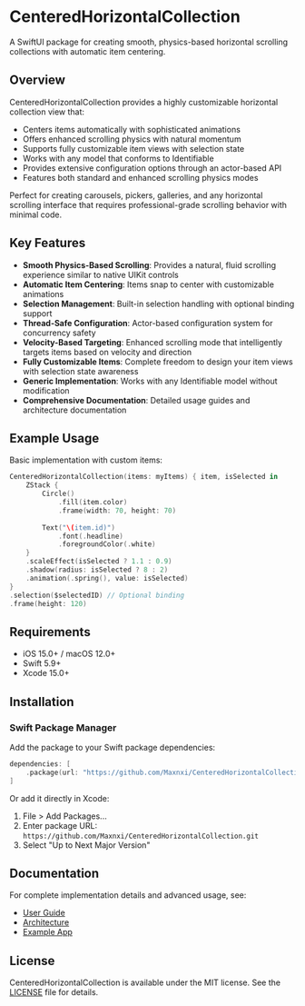 # CenteredHorizontalCollection

A SwiftUI package for creating smooth, physics-based horizontal scrolling collections with automatic item centering.

## Overview

CenteredHorizontalCollection provides a highly customizable horizontal collection view that:

- Centers items automatically with sophisticated animations
- Offers enhanced scrolling physics with natural momentum
- Supports fully customizable item views with selection state
- Works with any model that conforms to Identifiable
- Provides extensive configuration options through an actor-based API
- Features both standard and enhanced scrolling physics modes

Perfect for creating carousels, pickers, galleries, and any horizontal scrolling interface that requires professional-grade scrolling behavior with minimal code.

## Key Features

- **Smooth Physics-Based Scrolling**: Provides a natural, fluid scrolling experience similar to native UIKit controls
- **Automatic Item Centering**: Items snap to center with customizable animations
- **Selection Management**: Built-in selection handling with optional binding support
- **Thread-Safe Configuration**: Actor-based configuration system for concurrency safety
- **Velocity-Based Targeting**: Enhanced scrolling mode that intelligently targets items based on velocity and direction
- **Fully Customizable Items**: Complete freedom to design your item views with selection state awareness
- **Generic Implementation**: Works with any Identifiable model without modification
- **Comprehensive Documentation**: Detailed usage guides and architecture documentation

## Example Usage

Basic implementation with custom items:

```swift
CenteredHorizontalCollection(items: myItems) { item, isSelected in
    ZStack {
        Circle()
            .fill(item.color)
            .frame(width: 70, height: 70)
        
        Text("\(item.id)")
            .font(.headline)
            .foregroundColor(.white)
    }
    .scaleEffect(isSelected ? 1.1 : 0.9)
    .shadow(radius: isSelected ? 8 : 2)
    .animation(.spring(), value: isSelected)
}
.selection($selectedID) // Optional binding
.frame(height: 120)
```

## Requirements

- iOS 15.0+ / macOS 12.0+
- Swift 5.9+
- Xcode 15.0+

## Installation

### Swift Package Manager

Add the package to your Swift package dependencies:

```swift
dependencies: [
    .package(url: "https://github.com/Maxnxi/CenteredHorizontalCollection.git", from: "1.0.0")
]
```

Or add it directly in Xcode:
1. File > Add Packages...
2. Enter package URL: `https://github.com/Maxnxi/CenteredHorizontalCollection.git`
3. Select "Up to Next Major Version"

## Documentation

For complete implementation details and advanced usage, see:

- [User Guide](Documentation/User-Guide.md)
- [Architecture](Documentation/Architecture.md)
- [Example App](Examples/DemoView.swift)

## License

CenteredHorizontalCollection is available under the MIT license.
See the [LICENSE](LICENSE) file for details.

